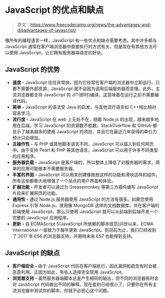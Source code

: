 # JavaScript 的优点和缺点

> 原文：<https://www.freecodecamp.org/news/the-advantages-and-disadvantages-of-javascript/>

像所有的编程语言一样，JavaScript 有一些优点和缺点需要考虑。其中许多都与 JavaScript 通常在客户端浏览器中直接执行的方式有关。但是现在有其他方法可以使用 JavaScript，让它拥有服务器端语言的好处。

## **JavaScript 的优势**

*   ****速度** -** JavaScript 往往非常快，因为它经常在客户端的浏览器中立即运行。只要不需要外部资源，JavaScript 就不会因为调用后端服务器而变慢。此外，主流浏览器都支持 JavaScript 的 JIT(即时)编译，这意味着在运行之前不需要编译代码。
*   ****简单** -** JavaScript 的语法受 Java 的启发，与其他流行语言如 C++相比相对容易学习。
*   ****流行度** -** JavaScript 在 web 上无处不在，随着 Node.js 的出现，越来越多地用在后端。学习 JavaScript 的资源数不胜数。StackOverflow 和 GitHub 都显示了越来越多的使用 JavaScript 的项目，并且它在最近几年获得的牵引力预计只会增加。
*   ****互操作性** -** 与 PHP 或其他脚本语言不同，JavaScript 可以插入到任何网页中。由于支持 Pearl 和 PHP 等其他语言，JavaScript 可以用于许多不同类型的应用程序。
*   ****服务器负载** -** JavaScript 是客户端的，所以整体上降低了对服务器的需求，简单的应用可能根本不需要服务器。
*   ****丰富的界面** -** JavaScript 可以用来创建像拖放这样的功能和滑块这样的组件，所有这些都极大地增强了一个站点的用户界面和体验。
*   ****扩展功能** -** 开发者可以通过为 Greasemonkey 等第三方插件编写 JavaScript 片段来扩展网页的功能。
*   ****通用性** -** 通过 Node.js 服务器使用 JavaScript 的方法有很多。如果您使用 Express 引导 Node.js，使用像 MongoDB 这样的文档数据库，并在客户端的前端使用 JavaScript，那么只使用 JavaScript 就可以从前端到后端开发一个完整的 JavaScript 应用程序。
*   ****更新** -** 自 ECMAScript 5(JavaScript 所依赖的脚本规范)问世以来，ECMA International 一直致力于每年更新 JavaScript。到目前为止，我们已经收到了 2017 年 ES6 的浏览器支持，并期待未来 ES7 也能得到支持。

## **JavaScript 的缺点**

*   ****客户端安全** -** 由于 JavaScript 代码在客户端执行，因此漏洞和疏忽有时会被恶意利用。正因为如此，有些人选择完全禁用 JavaScript。
*   ****浏览器支持** -** 虽然服务器端脚本总是产生相同的输出，但不同的浏览器有时会对 JavaScript 代码做出不同的解释。现在差别已经很小了，只要你在所有主流浏览器中测试你的脚本，你就不必担心这个问题。